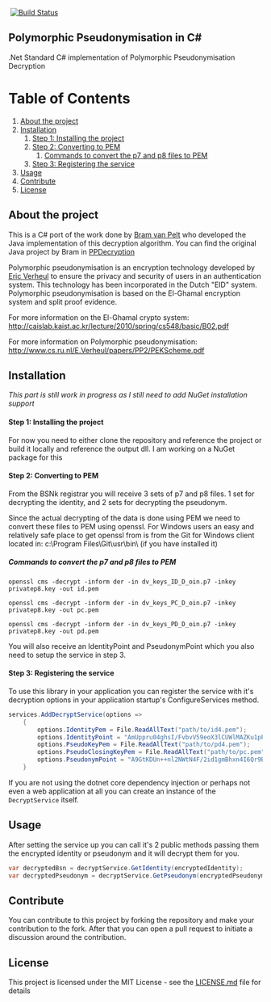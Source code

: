 ﻿​
[![Build Status](https://martijnkooij.visualstudio.com/Polymorphic%20Pseudonymisation/_apis/build/status/PolymorphicPseudonymisation)](https://martijnkooij.visualstudio.com/Polymorphic%20Pseudonymisation/_build/latest?definitionId=9)

## Polymorphic Pseudonymisation in C#
.Net Standard C# implementation of Polymorphic Pseudonymisation Decryption

# Table of Contents
1. [About the project](#about-the-project)
2. [Installation](#installation)
   1. [Step 1: Installing the project](#step-1-installing-the-project)
   2. [Step 2: Converting to PEM](#step-2-converting-to-pem)
      1. [Commands to convert the p7 and p8 files to PEM](#commands-to-convert-the-p7-and-p8-files-to-pem)
   3. [Step 3: Registering the service](#step-3-registering-the-service)
3. [Usage](#usage)
4. [Contribute](#contribute)
5. [License](#license)


## About the project

This is a C# port of the work done by [Bram van Pelt](https://www.linkedin.com/in/bram-van-pelt) who developed the Java implementation of this decryption algorithm. You can find the original Java project by Bram in [PPDecryption](https://github.com/BramvanPelt/PPDecryption/)

Polymorphic pseudonymisation is an encryption technology developed by [Eric Verheul](http://www.cs.ru.nl/E.Verheul/) to ensure the privacy and security of users in an authentication system. This technology has been incorporated in the Dutch "EID" system. Polymorphic pseudonymisation is based on the El-Ghamal encryption system and split proof evidence.

For more information on the El-Ghamal crypto system: http://caislab.kaist.ac.kr/lecture/2010/spring/cs548/basic/B02.pdf

For more information on Polymorphic pseudonymisation: http://www.cs.ru.nl/E.Verheul/papers/PP2/PEKScheme.pdf

## Installation
*This part is still work in progress as I still need to add NuGet installation support*

#### Step 1: Installing the project
For now you need to either clone the repository and reference the project or build it locally and reference the output dll. I am working on a NuGet package for this

#### Step 2: Converting to PEM
From the BSNk registrar you will receive 3 sets of p7 and p8 files. 1 set for decrypting the identity, and 2 sets for decrypting the pseudonym.

Since the actual decrypting of the data is done using PEM we need to convert these files to PEM using openssl. For Windows users an easy and relatively safe place to get openssl from is from the Git for Windows client located in: c:\Program Files\Git\usr\bin\ (if you have installed it)

##### Commands to convert the p7 and p8 files to PEM
`openssl cms -decrypt -inform der -in dv_keys_ID_D_oin.p7 -inkey privatep8.key -out id.pem`

`openssl cms -decrypt -inform der -in dv_keys_PC_D_oin.p7 -inkey privatep8.key -out pc.pem`

`openssl cms -decrypt -inform der -in dv_keys_PD_D_oin.p7 -inkey privatep8.key -out pd.pem`

You will also receive an IdentityPoint and PseudonymPoint which you also need to setup the service in step 3.

#### Step 3: Registering the service

To use this library in your application you can register the service with it's decryption options in your application startup's ConfigureServices method.

```csharp
services.AddDecryptService(options =>
    {
        options.IdentityPem = File.ReadAllText("path/to/id4.pem");
        options.IdentityPoint = "AmUppru04ghsI/FvbvV59eoX3lCUWlMAZKu1pPdlvixch5avV+aFwQg=";
        options.PseudoKeyPem = File.ReadAllText("path/to/pd4.pem");
        options.PseudoClosingKeyPem = File.ReadAllText("path/to/pc.pem");
        options.PseudonymPoint = "A9GtKDUn++nl2NWtN4F/2id1gmBhxn4I6Qr9BfeMN+fjNuXGvE79qHc=";
    }
```

If you are not using the dotnet core dependency injection or perhaps not even a web application at all you can create an instance of the `DecryptService` itself.

## Usage

After setting the service up you can call it's 2 public methods passing them the encrypted identity or pseudonym and it will decrypt them for you.
```csharp
var decryptedBsn = decryptService.GetIdentity(encryptedIdentity);
var decryptedPseudonym = decryptService.GetPseudonym(encryptedPseudonym);

```

## Contribute

You can contribute to this project by forking the repository and make your contribution to the fork.
After that you can open a pull request to initiate a discussion around the contribution.

## License

This project is licensed under the MIT License - see the [LICENSE.md](LICENSE.md) file for details